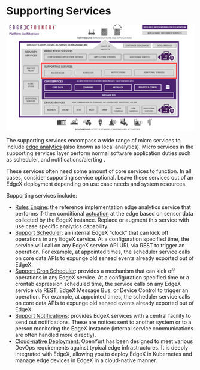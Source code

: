# Supporting Services

![image](EdgeX_SupportingServices.png)

The supporting services encompass a wide range of micro services to include [edge analytics](../../general/Definitions.md#edge-analytics) (also known as local analytics). Micro services in the supporting services layer perform normal software application duties such as scheduler, and notifications/alerting .

These services often need some amount of core services to function.  In all cases, consider supporting service optional. Leave these services out of an EdgeX deployment depending on use case needs and system resources.

Supporting services include:

- [Rules Engine](./eKuiper/Ch-eKuiper.md):  the reference implementation edge analytics service that performs if-then conditional [actuation](../../general/Definitions.md#actuate) at the edge based on sensor data collected by the EdgeX instance.  Replace or augment this service with use case specific analytics capability.
- [Support Scheduler](./scheduler/Purpose.md):  an internal EdgeX “clock” that can kick off operations in any EdgeX service.  At a configuration specified time, the service will call on any EdgeX service API URL via REST to trigger an operation.  For example, at appointed times, the scheduler service calls on core data APIs to expunge old sensed events already exported out of EdgeX.
- [Support Cron Scheduler](./cronScheduler/Purpose.md):  provides a mechanism that can kick off operations in any EdgeX service. At a configuration specified time or a crontab expression scheduled time, the service calls on any EdgeX service via REST, EdgeX Message Bus, or Device Control to trigger an operation.  For example, at appointed times, the scheduler service calls on core data APIs to expunge old sensed events already exported out of EdgeX.
- [Support Notifications](./notifications/Purpose.md):  provides EdgeX services with a central facility to send out notifications.  These are notices sent to another system or to a person monitoring the EdgeX instance (internal service communications are often handled more directly).
- [Cloud-native Deployment](./OpenYurt/OpenYurt.md): OpenYurt has been designed to meet various DevOps requirements against typical edge infrastructures. It is deeply integrated with EdgeX, allowing you to deploy EdgeX in Kubernetes and manage edge devices in EdgeX in a cloud-native manner.
